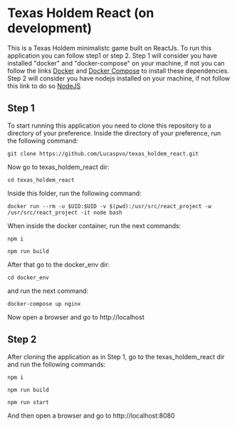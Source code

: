 # Texas Holdem React (on development)

This is a Texas Holdem minimalistc game built on ReactJs.
To run this application you can follow step1 or step 2.
Step 1 will consider you have installed "docker" and "docker-compose" on your machine, if not you can follow the links [Docker](https://docs.docker.com/install/linux/docker-ce/ubuntu/#install-docker-ce) and [Docker Compose](https://docs.docker.com/compose/install/#install-compose) to install these dependencies.
Step 2 will consider you have nodejs installed on your machine, if not follow this link to do so [NodeJS](https://nodejs.org/en/download/package-manager/)

## Step 1

To start running this application you need to clone this repository to a directory of your preference.
Inside the directory of your preference, run the following command:

`git clone https://github.com/Lucaspvo/texas_holdem_react.git`

Now go to texas_holdem_react dir:

`cd texas_holdem_react`

Inside this folder, run the following command:

`docker run --rm -u $UID:$UID -v $(pwd):/usr/src/react_project -w /usr/src/react_project -it node bash`

When inside the docker container, run the next commands:

`npm i`

`npm run build`

After that go to the docker_env dir:

`cd docker_env`

and run the next command:

`docker-compose up nginx`

Now open a browser and go to http://localhost

## Step 2

After cloning the application as in Step 1, go to the texas_holdem_react dir and run the following commands:

`npm i`

`npm run build`

`npm run start`

And then open a browser and go to http://localhost:8080
